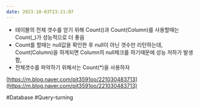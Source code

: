 ```yaml
---
date: 2023-10-03T23:21:07
---
```

- 테이블의 전체 갯수를 얻기 위해 Count()과 Count(Column)를 사용할때는 Count(_)가 성능적으로 더 좋음  
- Count를 할때는 null값을 확인한 후 null이 아닌 갯수만 리턴하는데, Count(Column)을 하게되면 Column의 null체크를 하기때문에 성능 저하가 발생함,  
- 전체갯수를 파악하기 위해서는 Count(*)을 사용하자

[https://m.blog.naver.com/pjt3591oo/221030483713](https://m.blog.naver.com/pjt3591oo/221030483713)

#Database 
#Query-turning 